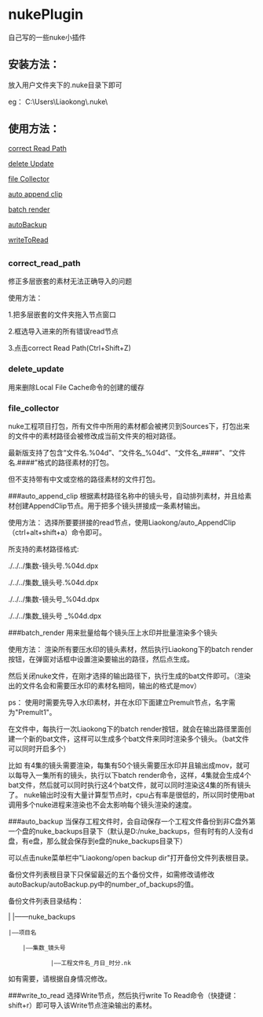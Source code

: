 # nukePlugin
自己写的一些nuke小插件


## 安装方法：
放入用户文件夹下的.nuke目录下即可

eg：
C:\Users\Liaokong\\.nuke\


## 使用方法：

[correct Read Path](#correct_read_path)

[delete Update](#delete_update)

[file Collector](#file_collector)

[auto append clip](#auto_append_clip)

[batch render](#batch_render)

[autoBackup](#auto_backup)

[writeToRead](#write_to_read)

##

### correct_read_path
修正多层嵌套的素材无法正确导入的问题

使用方法：

1.把多层嵌套的文件夹拖入节点窗口

2.框选导入进来的所有错误read节点

3.点击correct Read Path(Ctrl+Shift+Z)

### delete_update

用来删除Local File Cache命令的创建的缓存

### file_collector
nuke工程项目打包，所有文件中所用的素材都会被拷贝到Sources下，打包出来的文件中的素材路径会被修改成当前文件夹的相对路径。

最新版支持了包含“文件名.%04d”、“文件名_%04d”、“文件名_####”、“文件名.####”格式的路径素材的打包。

但不支持带有中文或空格的路径素材的文件打包。

###auto_append_clip
根据素材路径名称中的镜头号，自动排列素材，并且给素材创建AppendClip节点。用于把多个镜头拼接成一条素材输出。

使用方法：
选择所要要拼接的read节点，使用Liaokong/auto_AppendClip（ctrl+alt+shift+a）命令即可。

所支持的素材路径格式:

./../../集数-镜头号.%04d.dpx

./../../集数_镜头号.%04d.dpx

./../../集数-镜头号_%04d.dpx

./../../集数_镜头号 _%04d.dpx

###batch_render
用来批量给每个镜头压上水印并批量渲染多个镜头

使用方法：
渲染所有要压水印的镜头素材，然后执行Liaokong下的batch render按钮，在弹窗对话框中设置渲染要输出的路径，然后点生成。

然后关闭nuke文件，在刚才选择的输出路径下，执行生成的bat文件即可。（渲染出的文件名会和需要压水印的素材名相同，输出的格式是mov）

ps：
使用时需要先导入水印素材，并在水印下面建立Premult节点，名字需为"Premult1"。

在文件中，每执行一次Liaokong下的batch render按钮，就会在输出路径里面创建一个新的bat文件，这样可以生成多个bat文件来同时渲染多个镜头。（bat文件可以同时开启多个）

比如 有4集的镜头需要渲染，每集有50个镜头需要压水印并且输出成mov，就可以每导入一集所有的镜头，执行以下batch render命令，这样，4集就会生成4个bat文件，然后就可以同时执行这4个bat文件，就可以同时渲染这4集的所有镜头了。
nuke输出时没有大量计算型节点时，cpu占有率是很低的，所以同时使用bat调用多个nuke进程来渲染也不会太影响每个镜头渲染的速度。

###auto_backup
当保存工程文件时，会自动保存一个工程文件备份到非C盘外第一个盘的nuke_backups目录下（默认是D:/nuke_backups，但有时有的人没有d盘，有e盘，那么就会保存到e盘的nuke_backups目录下）

可以点击nuke菜单栏中"Liaokong/open backup dir"打开备份文件列表根目录。

备份文件列表根目录下只保留最近的五个备份文件，如需修改请修改autoBackup/autoBackup.py中的number_of_backups的值。

备份文件列表目录结构：

|
|——nuke_backups

    |——项目名
    
        |——集数_镜头号
        
                |——工程文件名_月日_时分.nk
                
如有需要，请根据自身情况修改。

###write_to_read
选择Write节点，然后执行write To Read命令（快捷键：shift+r）即可导入该Write节点渲染输出的素材。